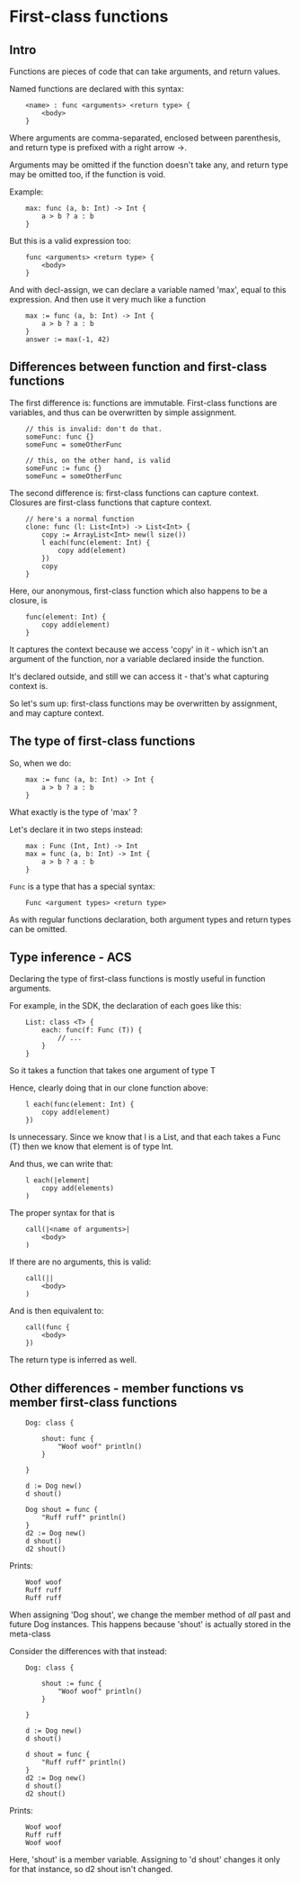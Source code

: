
First-class functions
=====================

Intro
-----

Functions are pieces of code that can take arguments, and return values.

Named functions are declared with this syntax:

~~~
    <name> : func <arguments> <return type> {
        <body>
    }
~~~

Where arguments are comma-separated, enclosed between parenthesis, and return type
is prefixed with a right arrow ->.

Arguments may be omitted if the function doesn't take any, and return type
may be omitted too, if the function is void.

Example:

~~~
    max: func (a, b: Int) -> Int {
        a > b ? a : b
    }
~~~

But this is a valid expression too:

~~~
    func <arguments> <return type> {
        <body>
    }
~~~

And with decl-assign, we can declare a variable named 'max', equal
to this expression. And then use it very much like a function

~~~
    max := func (a, b: Int) -> Int {
        a > b ? a : b
    }
    answer := max(-1, 42)
~~~

Differences between function and first-class functions
------------------------------------------------------

The first difference is: functions are immutable. First-class functions
are variables, and thus can be overwritten by simple assignment.

~~~
    // this is invalid: don't do that.
    someFunc: func {}
    someFunc = someOtherFunc

    // this, on the other hand, is valid
    someFunc := func {}
    someFunc = someOtherFunc
~~~

The second difference is: first-class functions can capture context.
Closures are first-class functions that capture context.

~~~
    // here's a normal function
    clone: func (l: List<Int>) -> List<Int> {
        copy := ArrayList<Int> new(l size())
        l each(func(element: Int) {
            copy add(element)
        })
        copy
    }
~~~

Here, our anonymous, first-class function which also happens to be a closure, is

~~~
    func(element: Int) {
        copy add(element)
    }
~~~

It captures the context because we access 'copy' in it - which isn't an
argument of the function, nor a variable declared inside the function.

It's declared outside, and still we can access it - that's what capturing
context is.

So let's sum up: first-class functions may be overwritten by assignment,
and may capture context.

The type of first-class functions
---------------------------------

So, when we do:

~~~
    max := func (a, b: Int) -> Int {
        a > b ? a : b
    }
~~~

What exactly is the type of 'max' ?

Let's declare it in two steps  instead:

~~~
    max : Func (Int, Int) -> Int
    max = func (a, b: Int) -> Int {
        a > b ? a : b
    }
~~~

`Func` is a type that has a special syntax:

~~~
    Func <argument types> <return type>
~~~

As with regular functions declaration, both argument types and return types
can be omitted.

Type inference - ACS
--------------------

Declaring the type of first-class functions is mostly useful in function arguments.

For example, in the SDK, the declaration of each goes like this:

~~~
    List: class <T> {
        each: func(f: Func (T)) {
            // ...
        }
    }
~~~

So it takes a function that takes one argument of type T

Hence, clearly doing that in our clone function above:

~~~
    l each(func(element: Int) {
        copy add(element)
    })
~~~

Is unnecessary. Since we know that l is a List<Int>, and that each takes
a Func (T) then we know that element is of type Int.

And thus, we can write that:

~~~
    l each(|element|
        copy add(elements)
    )
~~~

The proper syntax for that is

~~~
    call(|<name of arguments>|
        <body>
    )
~~~

If there are no arguments, this is valid:

~~~
    call(||
        <body>
    )
~~~

And is then equivalent to:

~~~
    call(func {
        <body>
    })
~~~

The return type is inferred as well.

Other differences - member functions vs member first-class functions
--------------------------------------------------------------------

~~~
    Dog: class {

        shout: func {
            "Woof woof" println()
        }

    }

    d := Dog new()
    d shout()

    Dog shout = func {
        "Ruff ruff" println()
    }
    d2 := Dog new()
    d shout()
    d2 shout()
~~~

Prints:

~~~
    Woof woof
    Ruff ruff
    Ruff ruff
~~~

When assigning 'Dog shout', we change the member method of *all* past and
future Dog instances. This happens because 'shout' is actually stored in the meta-class

Consider the differences with that instead:

~~~
    Dog: class {

        shout := func {
            "Woof woof" println()
        }

    }

    d := Dog new()
    d shout()

    d shout = func {
        "Ruff ruff" println()
    }
    d2 := Dog new()
    d shout()
    d2 shout()
~~~

Prints:

~~~
    Woof woof
    Ruff ruff
    Woof woof
~~~

Here, 'shout' is a member variable. Assigning to 'd shout' changes it
only for that instance, so d2 shout isn't changed.
